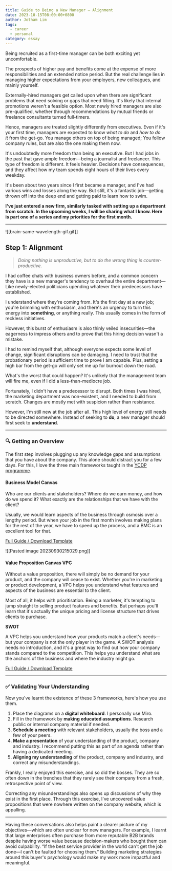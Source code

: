```yaml
---
title: Guide to Being a New Manager — Alignment
date: 2023-10-15T08:00:00+0800
author: Jotham Lim
tags:
  - career
  - personal
category: essay
---
```


Being recruited as a first-time manager can be both exciting yet uncomfortable.

The prospects of higher pay and benefits come at the expense of more responsibilities and an extended notice period. But the real challenge lies in managing higher expectations from your employers, new colleagues, and mainly yourself.

Externally-hired managers get called upon when there are significant problems that need solving or gaps that need filling. It's likely that internal promotions weren't a feasible option. Most newly hired managers are also pre-qualified, whether through recommendations by mutual friends or freelance consultants turned full-timers.

Hence, managers are treated slightly differently from executives. Even if it's your first time, managers are expected to know _what to do_ and _how to do it_ from the get-go. You manage others on top of being managed; You follow company rules, but are also the one making them now.

It's undoubtedly more freedom than being an executive. But I had jobs in the past that gave ample freedom—being a journalist and freelancer. This type of freedom is different. It feels heavier. Decisions have consequences, and they affect how my team spends eight hours of their lives every weekday.

It's been about two years since I first became a manager, and I've had various wins and losses along the way. But still, it's a fantastic job—getting thrown off into the deep end and getting paid to learn how to swim.

**I've just entered a new firm, similarly tasked with setting up a department from scratch. In the upcoming weeks, I will be sharing what I know. Here is part one of a series and my priorities for the first month.**

---

![[brain-same-wavelength-gif.gif]]

## Step 1: Alignment

> _Doing nothing is unproductive, but to do the wrong thing is counter-productive._

I had coffee chats with business owners before, and a common concern they have is a new manager's tendency to overhaul the entire department—Like newly-elected politicians upending whatever their predecessors have established.

I understand where they're coming from. It's the first day at a new job; you're brimming with enthusiasm, and there's an urgency to turn this energy into **something**, or anything really. This usually comes in the form of reckless initiatives.

However, this burst of enthusiasm is also thinly veiled insecurities—the eagerness to impress others and to prove that this hiring decision wasn't a mistake.

I had to remind myself that, although everyone expects some level of change, significant disruptions can be damaging. I need to trust that the probationary period is sufficient time to prove I am capable. Plus, setting a high bar from the get-go will only set me up for burnout down the road.

What's the worst that could happen? It's unlikely that the management team will fire me, even if I did a less-than-mediocre job.

Fortunately, I didn't have a predecessor to disrupt. Both times I was hired, the marketing department was non-existent, and I needed to build from scratch. Changes are mostly met with suspicion rather than resistance.

However, I'm still new at the job after all. This high level of energy still needs to be directed somewhere. Instead of seeking to **do**, a new manager should first seek to **understand**.

---

### 🔍 Getting an Overview

The first step involves plugging up any knowledge gaps and assumptions that you have about the company. This alone should distract you for a few days. For this, I love the three main frameworks taught in the [YCDP programme](https://www.axiatayoungtalentprogramme.com/young-ceo-development-programme).

#### **Business Model Canvas**

Who are our clients and stakeholders? Where do we earn money, and how do we spend it? What exactly are the relationships that we have with the client?

Usually, we would learn aspects of the business through osmosis over a lengthy period. But when your job in the first month involves making plans for the rest of the year, we have to speed up the process, and a BMC is an excellent tool for that.

[Full Guide / Download Template](https://www.strategyzer.com/library/the-business-model-canvas)

![[Pasted image 20230930215029.png]]

#### **Value Proposition Canvas VPC**

Without a value proposition, there will simply be no demand for your product, and the company will cease to exist. Whether you're in marketing or product development, a VPC helps you understand what features and aspects of the business are essential to the client.

Most of all, it helps with prioritisation. Being a marketer, it's tempting to jump straight to selling product features and benefits. But perhaps you'll learn that it's actually the unique pricing and license structure that drives clients to purchase.

**SWOT**

A VPC helps you understand how your products match a client's needs—but your company is not the only player in the game. A SWOT analysis needs no introduction, and it's a great way to find out how your company stands compared to the competition. This helps you understand what are the anchors of the business and where the industry might go.

[Full Guide / Download Template](https://www.strategyzer.com/library/the-value-proposition-canvas)

---

### ✅ Validating Your Understanding

Now you've learnt the existence of these 3 frameworks, here's how you use them.

1. Place the diagrams on a **digital whiteboard**. I personally use Miro.
2. Fill in the framework by **making educated assumptions**. Research public or internal company material if needed.
3. **Schedule a meeting** with relevant stakeholders, usually the boss and a few of your peers.
4. **Make a presentation** of your understanding of the product, company and industry. I recommend putting this as part of an agenda rather than having a dedicated meeting.
5. **Aligning my understanding** of the product, company and industry, and correct any misunderstandings.

Frankly, I really enjoyed this exercise, and so did the bosses. They are so often down in the trenches that they rarely see their company from a fresh, retrospective point of view.

Correcting any misunderstandings also opens up discussions of why they exist in the first place. Through this exercise, I've uncovered value propositions that were nowhere written on the company website, which is appalling.

---

Having these conversations also helps paint a clearer picture of my objectives—which are often unclear for new managers. For example, I learnt that large enterprises often purchase from more reputable B2B brands despite having worse value because decision-makers who bought them can avoid culpability. “If the best service provider in the world can't get the job done—I can't be faulted for choosing them.” Building marketing strategies around this buyer's psychology would make my work more impactful and meaningful.
